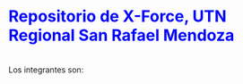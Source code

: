 <h1 style="color: blue;">Repositorio de X-Force, UTN Regional San Rafael Mendoza</h1>
<br>
Los integrantes son:

